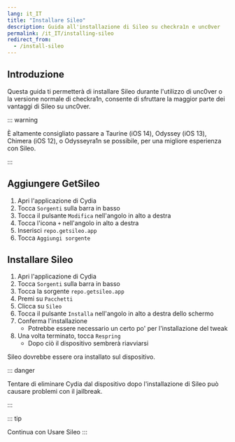 ```yaml
---
lang: it_IT
title: "Installare Sileo"
description: Guida all'installazione di Sileo su checkra1n e unc0ver
permalink: /it_IT/installing-sileo
redirect_from:
  - /install-sileo
---
```


## Introduzione

Questa guida ti permetterà di installare Sileo durante l'utilizzo di unc0ver o la versione normale di checkra1n, consente di sfruttare la maggior parte dei vantaggi di Sileo su unc0ver.

::: warning

È altamente consigliato passare a <router-link to="/it_IT/installing-taurine">Taurine</router-link> (iOS 14), <router-link to="/it_IT/installing-odyssey">Odyssey</router-link> (iOS 13), <router-link to="/it_IT/installing-chimera">Chimera</router-link> (iOS 12), o <router-link to="/it_IT/installing-odysseyra1n">Odysseyra1n</router-link> se possibile, per una migliore esperienza con Sileo.

:::

## Aggiungere GetSileo

1. Apri l'applicazione di Cydia
1. Tocca `Sorgenti` sulla barra in basso
1. Tocca il pulsante `Modifica` nell'angolo in alto a destra
1. Tocca l'icona `+` nell'angolo in alto a destra
1. Inserisci `repo.getsileo.app`
1. Tocca `Aggiungi sorgente`

## Installare Sileo

1. Apri l'applicazione di Cydia
1. Tocca `Sorgenti` sulla barra in basso
1. Tocca la sorgente `repo.getsileo.app`
1. Premi su `Pacchetti`
1. Clicca su `Sileo`
1. Tocca il pulsante `Installa` nell'angolo in alto a destra dello schermo
1. Conferma l'installazione
    - Potrebbe essere necessario un certo po' per l'installazione del tweak
1. Una volta terminato, tocca `Respring`
    - Dopo ciò il dispositivo sembrerà riavviarsi

Sileo dovrebbe essere ora installato sul dispositivo.

::: danger

Tentare di eliminare Cydia dal dispositivo dopo l'installazione di Sileo può causare problemi con il jailbreak.

:::

::: tip

Continua con <router-link to="/it_IT/using-sileo">Usare Sileo</router-link> :::